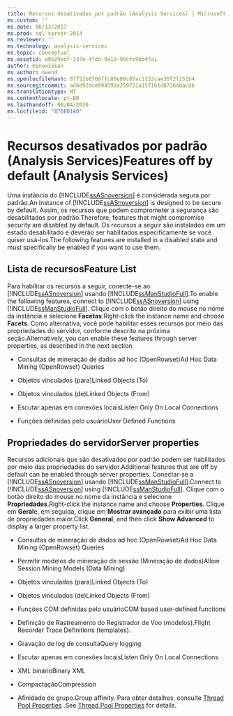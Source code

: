 ```yaml
---
title: Recursos desativados por padrão (Analysis Services) | Microsoft Docs
ms.custom: ''
ms.date: 06/13/2017
ms.prod: sql-server-2014
ms.reviewer: ''
ms.technology: analysis-services
ms.topic: conceptual
ms.assetid: a9529edf-337e-4fdd-9a13-99cfe96b4fa1
author: minewiskan
ms.author: owend
ms.openlocfilehash: 87752b8760ffc80e80c87ac1132cae36f2f151b4
ms.sourcegitcommit: ad4d92dce894592a259721a1571b1d8736abacdb
ms.translationtype: MT
ms.contentlocale: pt-BR
ms.lasthandoff: 08/04/2020
ms.locfileid: "87680148"
---
```

# <a name="features-off-by-default-analysis-services"></a><span data-ttu-id="b7465-102">Recursos desativados por padrão (Analysis Services)</span><span class="sxs-lookup"><span data-stu-id="b7465-102">Features off by default (Analysis Services)</span></span>
  <span data-ttu-id="b7465-103">Uma instância do [!INCLUDE[ssASnoversion](../../includes/ssasnoversion-md.md)] é considerada segura por padrão.</span><span class="sxs-lookup"><span data-stu-id="b7465-103">An instance of [!INCLUDE[ssASnoversion](../../includes/ssasnoversion-md.md)] is designed to be secure by default.</span></span> <span data-ttu-id="b7465-104">Assim, os recursos que podem comprometer a segurança são desabilitados por padrão.</span><span class="sxs-lookup"><span data-stu-id="b7465-104">Therefore, features that might compromise security are disabled by default.</span></span> <span data-ttu-id="b7465-105">Os recursos a seguir são instalados em um estado desabilitado e deverão ser habilitados especificamente se você quiser usá-los.</span><span class="sxs-lookup"><span data-stu-id="b7465-105">The following features are installed in a disabled state and must specifically be enabled if you want to use them.</span></span>  
  
## <a name="feature-list"></a><span data-ttu-id="b7465-106">Lista de recursos</span><span class="sxs-lookup"><span data-stu-id="b7465-106">Feature List</span></span>  
 <span data-ttu-id="b7465-107">Para habilitar os recursos a seguir, conecte-se ao [!INCLUDE[ssASnoversion](../../includes/ssasnoversion-md.md)] usando [!INCLUDE[ssManStudioFull](../../includes/ssmanstudiofull-md.md)].</span><span class="sxs-lookup"><span data-stu-id="b7465-107">To enable the following features, connect to [!INCLUDE[ssASnoversion](../../includes/ssasnoversion-md.md)] using [!INCLUDE[ssManStudioFull](../../includes/ssmanstudiofull-md.md)].</span></span> <span data-ttu-id="b7465-108">Clique com o botão direito do mouse no nome da instância e selecione **Facetas**.</span><span class="sxs-lookup"><span data-stu-id="b7465-108">Right-click the instance name and choose **Facets**.</span></span> <span data-ttu-id="b7465-109">Como alternativa, você pode habilitar esses recursos por meio das propriedades do servidor, conforme descrito na próxima seção.</span><span class="sxs-lookup"><span data-stu-id="b7465-109">Alternatively, you can enable these features through server properties, as described in the next section.</span></span>  
  
-   <span data-ttu-id="b7465-110">Consultas de mineração de dados ad hoc (OpenRowset)</span><span class="sxs-lookup"><span data-stu-id="b7465-110">Ad Hoc Data Mining (OpenRowset) Queries</span></span>  
  
-   <span data-ttu-id="b7465-111">Objetos vinculados (para)</span><span class="sxs-lookup"><span data-stu-id="b7465-111">Linked Objects (To)</span></span>  
  
-   <span data-ttu-id="b7465-112">Objetos vinculados (de)</span><span class="sxs-lookup"><span data-stu-id="b7465-112">Linked Objects (From)</span></span>  
  
-   <span data-ttu-id="b7465-113">Escutar apenas em conexões locais</span><span class="sxs-lookup"><span data-stu-id="b7465-113">Listen Only On Local Connections</span></span>  
  
-   <span data-ttu-id="b7465-114">Funções definidas pelo usuário</span><span class="sxs-lookup"><span data-stu-id="b7465-114">User Defined Functions</span></span>  
  
## <a name="server-properties"></a><span data-ttu-id="b7465-115">Propriedades do servidor</span><span class="sxs-lookup"><span data-stu-id="b7465-115">Server properties</span></span>  
 <span data-ttu-id="b7465-116">Recursos adicionais que são desativados por padrão podem ser habilitados por meio das propriedades do servidor.</span><span class="sxs-lookup"><span data-stu-id="b7465-116">Additional features that are off by default can be enabled through server properties.</span></span> <span data-ttu-id="b7465-117">Conectar-se a [!INCLUDE[ssASnoversion](../../includes/ssasnoversion-md.md)] usando [!INCLUDE[ssManStudioFull](../../includes/ssmanstudiofull-md.md)].</span><span class="sxs-lookup"><span data-stu-id="b7465-117">Connect to [!INCLUDE[ssASnoversion](../../includes/ssasnoversion-md.md)] using [!INCLUDE[ssManStudioFull](../../includes/ssmanstudiofull-md.md)].</span></span> <span data-ttu-id="b7465-118">Clique com o botão direito do mouse no nome da instância e selecione **Propriedades**.</span><span class="sxs-lookup"><span data-stu-id="b7465-118">Right-click the instance name and choose **Properties**.</span></span> <span data-ttu-id="b7465-119">Clique em **Geral**e, em seguida, clique em **Mostrar avançado** para exibir uma lista de propriedades maior.</span><span class="sxs-lookup"><span data-stu-id="b7465-119">Click **General**, and then click **Show Advanced** to display a larger property list.</span></span>  
  
-   <span data-ttu-id="b7465-120">Consultas de mineração de dados ad hoc (OpenRowset)</span><span class="sxs-lookup"><span data-stu-id="b7465-120">Ad Hoc Data Mining (OpenRowset) Queries</span></span>  
  
-   <span data-ttu-id="b7465-121">Permitir modelos de mineração de sessão (Mineração de dados)</span><span class="sxs-lookup"><span data-stu-id="b7465-121">Allow Session Mining Models (Data Mining)</span></span>  
  
-   <span data-ttu-id="b7465-122">Objetos vinculados (para)</span><span class="sxs-lookup"><span data-stu-id="b7465-122">Linked Objects (To)</span></span>  
  
-   <span data-ttu-id="b7465-123">Objetos vinculados (de)</span><span class="sxs-lookup"><span data-stu-id="b7465-123">Linked Objects (From)</span></span>  
  
-   <span data-ttu-id="b7465-124">Funções COM definidas pelo usuário</span><span class="sxs-lookup"><span data-stu-id="b7465-124">COM based user-defined functions</span></span>  
  
-   <span data-ttu-id="b7465-125">Definição de Rastreamento do Registrador de Voo (modelos).</span><span class="sxs-lookup"><span data-stu-id="b7465-125">Flight Recorder Trace Definitions (templates).</span></span>  
  
-   <span data-ttu-id="b7465-126">Gravação de log de consulta</span><span class="sxs-lookup"><span data-stu-id="b7465-126">Query logging</span></span>  
  
-   <span data-ttu-id="b7465-127">Escutar apenas em conexões locais</span><span class="sxs-lookup"><span data-stu-id="b7465-127">Listen Only On Local Connections</span></span>  
  
-   <span data-ttu-id="b7465-128">XML binário</span><span class="sxs-lookup"><span data-stu-id="b7465-128">Binary XML</span></span>  
  
-   <span data-ttu-id="b7465-129">Compactação</span><span class="sxs-lookup"><span data-stu-id="b7465-129">Compression</span></span>  
  
-   <span data-ttu-id="b7465-130">Afinidade do grupo.</span><span class="sxs-lookup"><span data-stu-id="b7465-130">Group affinity.</span></span> <span data-ttu-id="b7465-131">Para obter detalhes, consulte [Thread Pool Properties](../server-properties/thread-pool-properties.md) .</span><span class="sxs-lookup"><span data-stu-id="b7465-131">See [Thread Pool Properties](../server-properties/thread-pool-properties.md) for details.</span></span>  
  
  
